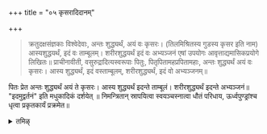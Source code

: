 +++
title = "०५ कृसरादिदानम्"

+++

> क्रतुदक्षसंज्ञकाः विश्वेदेवाः, अन्तः शुद्ध्यर्थं, अयं वः कृसरः। (तिलमिश्रितस्य गुडस्य कृसर इति नाम) आस्यशुद्धयर्थं, इदं वः ताम्बूलम्। शरीरशुद्धयर्थं इदं वः अभ्यञ्जनं एषां उपयोगः आवृत्ताद्यमासिकप्रयोगे लिखितः॥ प्राचीनावीती, वसुरुद्रादित्यस्वरूपाः पितुः, पितृपितामहप्रपितामहाः, अन्तः शुद्ध्यर्थं अयं वः कृसरः। आस्य शुद्ध्यर्थं, इदं वस्ताम्बूलम्, शरीरशुद्ध्यर्थं, इदं वो अभ्यञ्जनम्॥

पितः प्रेत अन्तः शुद्ध्यर्थं अयं ते कृसरः। आस्य शुद्ध्यर्थं इदन्ते ताम्बूलं। शरीरशुद्ध्यर्थं इदन्ते अभ्यञ्जनं॥ "इदमुद्वर्तनं" इति मधुकादिकं दर्शयेत् ॥ निमन्त्रितान् स्रापयित्वा स्वयञ्चस्नात्वा धौतं परिधाय, ऊर्ध्वपुण्ड्रांश्च धृत्वा प्रकृतकार्यं प्रक्रमेत॥

<details><summary>तमिऴ्</summary>

## 5 க்ருஸராதி தானம்

க்ரமப்படி உபவீத, ப்ராசீநாவீதத்துடன் க்ருஸரம், தாம்பூலம் அப்யஞ்ஜனம் இவைகளை ஆவ்ருத்தத்தில் சொல்லப்பட்டப்
பிரகாரம் பெயர்களை நிர்தேசித்து ஸமர்ப்பிக்க வேண்டும். "இதம் உத்வர்த்தனம்'" என்று சீயக்காய்த் தூள் முதலானவைகளையும் ஸமர்ப்பித்து அப்யஞ்ஜன ஸ்னானம் செய்விக்க வேண்டும். கர்த்தாவும் ஸ்வயம் ஸ்னானம் செய்து தௌத வஸ்திரம் தரித்து, புண்ட்ரதாரணங்களை செய்து யதா ஸ்தானத்தில் (அக்நிக்கு மேலண்டையில்) அமர வேண்டும்.

</details>